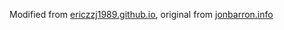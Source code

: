 Modified from [ericzzj1989.github.io](https://ericzzj1989.github.io/), original from [jonbarron.info](https://jonbarron.info/)
